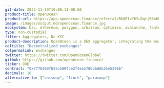 ```yaml
---
git-date: 2022-11-19T10:08:11-08:00
product-title: OpenOcean
product-url: https://app.openocean.finance/referral/RbQPIvYH5uDqrj5Sm6L4ogtFlxs4IQf2Sxn5oc0CzYYxm_d-Jwghhluf22n8xcSX
image: /images/output_md/openocean.finance.jpg
ecosystem: bsc, ethereum, polygon, arbitrum, optimism, avalanche, fantom, gnosis
type: non-custodial
filter: Aggregators, No KYC
product-description: OpenOcean is a DEX aggregator, integrating the most liquidity sources across a wide range of blockchains into one seamless trading interface, to bring users one-stop trading solution.
coltitle: "Decentralized exchanges"
colpermalink: exchanges
twitter: https://twitter.com/OpenOceanGlobal
github: https://github.com/openocean-finance/
ticker: OOE
contract: "0x7778360f035c589fce2f4ea5786cbd8b36e5396b"
decimals: 18
alternative-to: ["uniswap", "1inch", "paraswap"]
---
```

